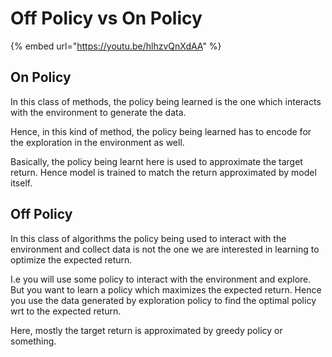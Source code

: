 # Off Policy vs On Policy



{% embed url="https://youtu.be/hlhzvQnXdAA" %}

## On Policy

In this class of methods, the policy being learned is the one which interacts with the environment to generate the data.&#x20;

Hence, in this kind of method, the policy being learned has to encode for the exploration in the environment as well.&#x20;

Basically, the policy being learnt here is used to approximate the target return. Hence model is trained to match the return approximated by model itself. &#x20;

## Off Policy

In this class of algorithms the policy being used to interact with the environment and collect data is not the one we are interested in learning to optimize the expected return.&#x20;

I.e you will use some policy to interact with the environment and explore. But you want to learn a policy which maximizes the expected return. Hence you use the data generated by exploration policy to find the optimal policy wrt to the expected return.&#x20;

Here, mostly the target return is approximated by greedy policy or something.&#x20;

##
